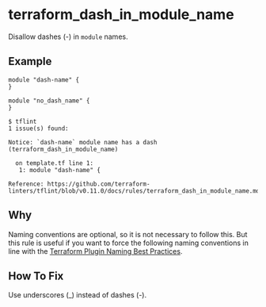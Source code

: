 # terraform_dash_in_module_name

Disallow dashes (-) in `module` names.

## Example

```hcl
module "dash-name" {
}

module "no_dash_name" {
}
```

```
$ tflint
1 issue(s) found:

Notice: `dash-name` module name has a dash (terraform_dash_in_module_name)

  on template.tf line 1:
   1: module "dash-name" {

Reference: https://github.com/terraform-linters/tflint/blob/v0.11.0/docs/rules/terraform_dash_in_module_name.md

```

## Why

Naming conventions are optional, so it is not necessary to follow this. But this rule is useful if you want to force the following naming conventions in line with the [Terraform Plugin Naming Best Practices](https://www.terraform.io/docs/extend/best-practices/naming.html).

## How To Fix

Use underscores (_) instead of dashes (-).
